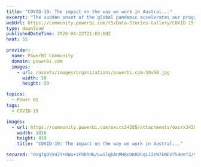 ```yaml
---
title: "COVID-19: The impact on the way we work in Austral..."
excerpt: "The sudden onset of the global pandemic accelerates our progression towards ‘the future of work’. The Voop.Global aim is to track the change in our"
webUrl: https://community.powerbi.com/t5/Data-Stories-Gallery/COVID-19-The-impact-on-the-way-we-work-in-Australia/m-p/1043100
type: download
publishedDateTime: 2020-04-22T21:03:00Z
heat: 55

provider:
  name: PowerBI Community
  domain: powerbi.com
  images:
    - url: /assets/images/organizations/powerbi.com-50x50.jpg
      width: 50
      height: 50

topics:
  - Power BI
tags:
  - COVID-19

images:
  - url: https://community.powerbi.com/oxcrx34285/attachments/oxcrx34285/DataStoriesGallery/3819/1/DashboardThumbnail.PNG
    width: 1016
    height: 819
    title: "COVID-19: The impact on the way we work in Austral..."

secured: "0VgTgD5V4ZY+OWu+sFhbh06/Lw1lqkAnMHBcDKRO5qL1IYW7kNEV754ReTZ/VDEUjZjkhFdmI/CDASQkfEK1DAvbbQRDUhhO4I/1YWteTWt8/ORSe86p6oA0id0QrRiJvvHAnLEpoHeNBnrc75MdPvI0T8szLTX22ysJQlh7yM+jOY84cH5DEq2lNEdUrsAA6t/I7uIJX9mp2gvFjjStrJICAN75oUQuJDsDoOpVPKRpDLIw1Tapiom+tGy4myx3E6DFCDayeHxHYUpjWN+E//J5TGoiMXtnLgwjux/1SD28N/XN3s3e5VsZHLMfOSEkZBDBaiDefbXDIi99g7FFoCmoikue/7OdNvoY9d29xydCMogMqWKCq/Eyk8Uxf1XR;IpMtW8pcDcrfi6H13DfEZA=="
---
```


